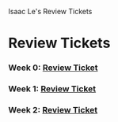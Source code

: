 Isaac Le's Review Tickets

# Review Tickets

### Week 0: [Review Ticket](https://github.com/Isaac-Le/Tri3Repo/issues/1)

### Week 1: [Review Ticket](https://github.com/Isaac-Le/Tri3Repo/issues/2)

### Week 2: [Review Ticket](https://github.com/Isaac-Le/Tri3Repo/issues/4)
